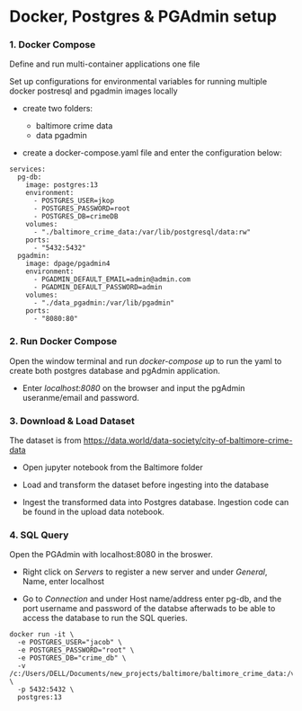 # Docker, Postgres & PGAdmin setup

### 1. Docker Compose
Define and run multi-container applications one file

Set up configurations for environmental variables for running multiple docker postresql and pgadmin images locally

* create two folders:
    * baltimore crime data
    * data pgadmin

* create a docker-compose.yaml file and enter the configuration below:

```
services:
  pg-db:
    image: postgres:13
    environment:
      - POSTGRES_USER=jkop
      - POSTGRES_PASSWORD=root
      - POSTGRES_DB=crimeDB
    volumes:
      - "./baltimore_crime_data:/var/lib/postgresql/data:rw"
    ports:
      - "5432:5432"
  pgadmin:
    image: dpage/pgadmin4
    environment:
      - PGADMIN_DEFAULT_EMAIL=admin@admin.com
      - PGADMIN_DEFAULT_PASSWORD=admin
    volumes:
      - "./data_pgadmin:/var/lib/pgadmin"
    ports:
      - "8080:80"
```

### 2. Run Docker Compose
Open the window terminal and run *docker-compose up* to run the yaml to create both postgres database and pgAdmin application.

* Enter *localhost:8080* on the browser and input the pgAdmin useranme/email and password. 

### 3. Download & Load Dataset
The dataset is from https://data.world/data-society/city-of-baltimore-crime-data

* Open jupyter notebook from the Baltimore folder

* Load and transform the dataset before ingesting into the database

* Ingest the transformed data into Postgres database. Ingestion code can be found in the upload data notebook.

### 4. SQL Query 
Open the PGAdmin with localhost:8080 in the broswer.

* Right click on *Servers* to register a new server and under *General*, Name, enter localhost

* Go to *Connection* and under Host name/address enter pg-db, and the port username and password of the databse afterwads to be able to access the database to run the SQL queries.



```
docker run -it \
  -e POSTGRES_USER="jacob" \
  -e POSTGRES_PASSWORD="root" \
  -e POSTGRES_DB="crime_db" \
  -v /c:/Users/DELL/Documents/new_projects/baltimore/baltimore_crime_data:/var/lib/postgresql/data  \
  -p 5432:5432 \
  postgres:13
  ```


